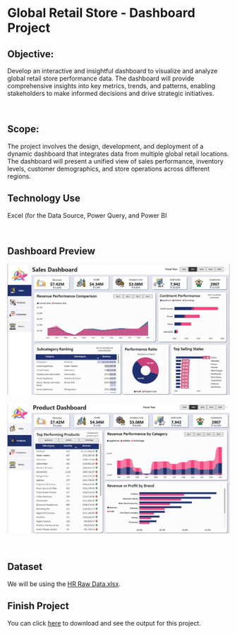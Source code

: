 # Global Retail Store - Dashboard Project

## Objective:


Develop an interactive and insightful dashboard to visualize and analyze global retail store performance data. The dashboard will provide comprehensive insights into key metrics, trends, and patterns, enabling stakeholders to make informed decisions and drive strategic initiatives.

<br/>

## Scope:

The project involves the design, development, and deployment of a dynamic dashboard that integrates data from multiple global retail locations. The dashboard will present a unified view of sales performance, inventory levels, customer demographics, and store operations across different regions.

## Technology Use

Excel (for the Data Source, Power Query, and Power BI

<br/>

## Dashboard Preview

![Sales Dashboard](./Image/Sales%20Dashboard.png)

![Product Dashboard](./Image/Product%20Dashboard.png)

<br/>

## Dataset

We will be using the [HR Raw Data.xlsx](https://github.com/Sabonity/Data-Analysis-Project/blob/main/HR%20Data%20Analysis/HR%20Raw%20Data.xlsx).

## Finish Project

You can click [here](https://github.com/Sabonity/Data-Analysis-Project/blob/main/HR%20Data%20Analysis/HR%20Analytics.xlsx) to download and see the output for this project.

